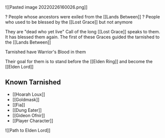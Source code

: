 ![[Pasted image 20220226160026.png]]

? People whose ancestors were exiled from the [[Lands Between]]
? People who used to be blessed by the [[Lost Grace]] but not anymore

They are "dead who yet live"
Call of the long [[Lost Grace]] speaks to them. It has blessed them again. 
The first of these Graces guided the tarnished to the [[Lands Between]]

Tarnished have Warrior's Blood in them

Their goal for them is to stand before the [[Elden Ring]] and become the [[Elden Lord]]

## Known Tarnished
- [[Hoarah Loux]] 
- [[Goldmask]]
- [[Fia]]
- [[Dung Eater]]
- [[Gideon Ofnir]]
- [[Player Character]]


![[Path to Elden Lord]]